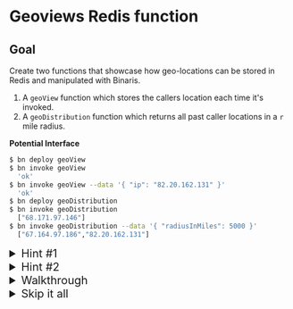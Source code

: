 # Geoviews Redis function
## Goal

Create two functions that showcase how geo-locations can be stored in Redis and manipulated with Binaris.

1. A `geoView` function which stores the callers location each time it's invoked.
2. A `geoDistribution` function which returns all past caller locations in a `r` mile radius.

__Potential Interface__

```bash
$ bn deploy geoView
$ bn invoke geoView
  'ok'
$ bn invoke geoView --data '{ "ip": "82.20.162.131" }'
  'ok'
$ bn deploy geoDistribution
$ bn invoke geoDistribution
  ["68.171.97.146"]
$ bn invoke geoDistribution --data '{ "radiusInMiles": 5000 }'
  ["67.164.97.186","82.20.162.131"]
```

<details><summary style='font-size:20px'>Hint #1</b></summary>

Redis provides a full fledged [Geospatial API](https://redislabs.com/redis-best-practices/indexing-patterns/geospatial/). Consider using the [GEOADD](https://redis.io/commands/GEOADD) command to store the location of each individual caller. After you've stored some locations, you can use [GEORADIUSBYMEMBER](https://redis.io/commands/georadiusbymember) to run queries on the data.

</details>


<details><summary style='font-size:20px'>Hint #2</b></summary>

IP addresses encode tons of useful information including relatively accurate locational data. And since HTTP requests to Binaris functions include the senders IP in the `x-forwarded-for` header, IP's are a convenient way of determining the callers location. Utilize a package such as [iplocate](https://www.npmjs.com/package/node-iplocate) to directly translate incoming IP addresses into usable geospatial entries.

</details>


<details><summary  style='font-size:20px'>Walkthrough</b></summary>

Start off by creating the template for our `geoView` function.

```bash
$ bn create node8 geoView
```

Before we can start implementing the logic for `geoView`, we should first update the generated `binaris.yml` so the function has access to our Redis credentials at runtime.

```diff
> binaris.yml
---
     executionModel: concurrent
     runtime: node8
+    env:
+      REDIS_PORT:
+      REDIS_HOST:
+      REDIS_PASSWORD:
```

<details><summary>About "env"</b></summary>

> Functions declared in your `binaris.yml` can specify keys & values that should be available as env variables when the function is invoked. When a key is specified but the value is omitted, `bn deploy` will attempt to inject a local environment variable with the key name. For more info visit our [docs](https://github.com/binaris/binaris#storing-secrets-and-other-configuration-parameters).

</details>

Next, let's jump into the code.

We utilize `ioredis` package to create a client based on the credentials we just added in our `binaris.yml`.

```diff
> function.js
---
 'use strict';

+const Redis = require('ioredis');

+const client = new Redis({
+  host: process.env.REDIS_HOST,
+  port: process.env.REDIS_PORT,
+  password: process.env.REDIS_PASSWORD,
+});
```

Now, let's create a variable `KEY` which will be used for our `viewPage` operation.

```diff
> function.js
---
 const client = new Redis({
   host: process.env.REDIS_HOST,
   port: process.env.REDIS_PORT,
   password: process.env.REDIS_PASSWORD,
 });
+ 
+const KEY = 'geoViews';
```

Now it's time to answer the question, "How do we track the location of each request our function receives?".

The answer is, IP addresses. IP addresses encode tons of useful information including relatively accurate locational data. Incoming HTTP requests to Binaris functions include the senders IP in the `x-forwarded-for` header, so we'll use an IP address as a convenient way of determining the callers location. Once we have the IP, we'll rely on the [iplocate](https://www.npmjs.com/package/node-iplocate) package to resolve our IP addresses to actual locations. Let's get to it!

> Note: IP addresses aren't completely reliable (sometimes the resolved location can be incorrect), but they are more than enough for our purposes.

```diff
> function.js
---
 const KEY = 'geoViews';
+
+async function resolveLocation(body, context) {
+  if (body !== undefined && body.ip !== undefined) {
+    return IPLocator(body.ip);
+  }
+  const callerIP = context.request.headers['x-forwarded-for'].split(',')[0];
+  return IPLocator(callerIP);
+}
```

Since we know the end goal is to retrieve location data from an input IP address, we define a function, `resolveLocation` which will receive a HTTP request body & context from our `geoView` handler. To make testing our `geoView` function easier, we first check for an "ip" field explicitly passed in the body. If no IP is present in the body, we fallback to the guaranteed IP located in the `x-forwarded-for` header. Once we have an IP (either from the headers or body) we use `node-iplocator` to resolve the geolocation.

```diff
> function.js
---
 const Redis = require('ioredis');
+const IPLocator = require('node-iplocate');

 const client = new Redis({
```

Don't forget to require our `node-iplocate` dependency!

```diff
> function.js
---
 exports.handler = async (body, context) => {
+  const resolved = await resolveLocation(body, context);
-  const name = context.request.query.name || body.name || 'World';
-  return `Hello ${name}!`;
 };
```

The next step is to utilize the `resolveLocation` function by passing it the input `body` & `context`. `resolved` will contain the full output of `ip-locate` which is defined as

```JSON
// example output from ip-locate
{
  "ip": "8.8.8.8",
  "country": "United States",
  "country_code": "US",
  "city": null,
  "continent": "North America",
  "latitude": 37.751,
  "longitude": -97.822,
  "time_zone": null,
  "postal_code": null,
  "org": "Google LLC",
  "asn": "AS15169"
}
```

Now that we know what we have available to us, let's finish this function off by storing our location in Redis. To accomplish this we will utilize the [GEOADD](https://redis.io/commands/GEOADD) command from the Redis [Geospatial API](https://redislabs.com/redis-best-practices/indexing-patterns/geospatial/). Calls to `GEOADD` must contain a valid longitude, latitude and unique key which can be used to reference the entry.


```diff
> function.js
---
 exports.handler = async (body, context) => {
   const resolved = await resolveLocation(body, context);
+  await client.geoadd(KEY, resolved.longitude, resolved.latitude, resolved.ip);
+  return 'ok';
};
```

As you can see, we simply forward the fields resolved by our ip-locator into `geoadd`. This means, invocations from a unique IP will result in a new entry in our geo set.

`geoView` is now complete, but it's not of much use unless we can query the data too. Let's define our second and final function `geoDistribution` which will allow us to retrieve information about where users are calling our function from.


```diff
> binaris.yml
---
     env:
       REDIS_PORT:
       REDIS_HOST:
       REDIS_PASSWORD:
+  geoDistribution:
+    file: function.js
+    entrypoint: geoDistribution
+    executionModel: concurrent
+    runtime: node8
+    env:
+      REDIS_PORT:
+      REDIS_HOST:
+      REDIS_PASSWORD:
```

We update our `binaris.yml` so it's aware of our incoming `geoDistribution` function. Now it's time to actually write the implementation. Because `geoView` stores the locations of callers, it would be pretty cool if `geoDistribution` allowed you to query for all callers in a `r` mile radius. 


```diff
> function.js
---
 };

+exports.geoDistribution = async (body, context) => {
+  const radiusInMiles = context.request.query.radiusInMiles || body.radiusInMiles || 100;
+  const resolved = await resolveLocation(body, context);
+}
```

Let's quickly go over what's being done here. We previously decided to let the invoker of `geoDistribution` provide a radius to query for users in. We handle this by looking for a `radiusInMiles` field in either the body or query params. But a radius is only half the story, we also need to know where the radius is starting from. The `resolveLocation` function we defined for `geoView` solves just this problem. If no `ip` is explictly provided in the body, `geoDistribution` will use the callers ip as the center of the search radius. Otherwise, the caller can provide a specific ip to use the radius from. 

```diff
> function.js
---
 exports.geoDistribution = async (body, context) => {
   const radiusInMiles = context.request.query.radiusInMiles || body.radiusInMiles || 100;
   const resolved = await resolveLocation(body, context);
+  return client.georadiusbymember(KEY, resolved.ip, radiusInMiles, 'mi');
 }
```

Last but not least we use `georadiusbymember` to query for all "views" in a `r` mile radius starting from the resolved latitude and longitude. 

```bash
$ npm install ioredis node-iplocate --save
$ bn deploy geoView && bn deploy geoDistribution
```

Let's try it out

```bash
$ bn invoke geoView
  'ok'
$ bn invoke geoView --data '{ "ip": "82.20.162.131" }'
  'ok'
$ bn invoke geoDistribution
  ["68.171.97.146"]
$ bn invoke geoDistribution --data '{ "radiusInMiles": 5000 }'
  ["67.164.97.186","82.20.162.131"]
```

<details><summary>Final state function.js</summary>


```JavaScript
'use strict';

const Redis = require('ioredis');
const IPLocator = require('node-iplocate');

const client = new Redis({
  host: process.env.REDIS_HOST,
  port: process.env.REDIS_PORT,
  password: process.env.REDIS_PASSWORD,
});

const KEY = 'geoViews';

async function resolveLocation(body, context) {
  if (body !== undefined && body.ip !== undefined) {
    return IPLocator(body.ip);
  }
  const callerIP = context.request.headers['x-forwarded-for'].split(',')[0];
  return IPLocator(callerIP);
}

exports.handler = async (body, context) => {
  const resolved = await resolveLocation(body, context);
  await client.geoadd(KEY, resolved.longitude, resolved.latitude, resolved.ip);
  return 'ok';
};

exports.geoDistribution = async (body, context) => {
  const radiusInMiles = context.request.query.radiusInMiles || body.radiusInMiles || 100;
  const resolved = await resolveLocation(body, context);
  return client.georadius(KEY, resolved.longitude, resolved.latitude, radiusInMiles, 'mi');
}
```

</details>


<details><summary>Final state binaris.yml</summary>

```YAML
functions:
  geoView:
    file: function.js
    entrypoint: handler
    executionModel: concurrent
    runtime: node8
    env:
      REDIS_PORT:
      REDIS_HOST:
      REDIS_PASSWORD:
  geoDistribution:
    file: function.js
    entrypoint: geoDistribution
    executionModel: concurrent
    runtime: node8
    env:
      REDIS_PORT:
      REDIS_HOST:
      REDIS_PASSWORD:
```

</details>

</details>


<details><summary  style='font-size:20px'>Skip it all</b></summary>

```bash
$ bn deploy geoView
$ bn invoke geoView
  'ok'
$ bn invoke geoView --data '{ "ip": "82.20.162.131" }'
  'ok'
$ bn deploy geoDistribution
$ bn invoke geoDistribution
  ["68.171.97.146"]
$ bn invoke geoDistribution --data '{ "radiusInMiles": 5000 }'
  ["67.164.97.186","82.20.162.131"]
```

</details>
